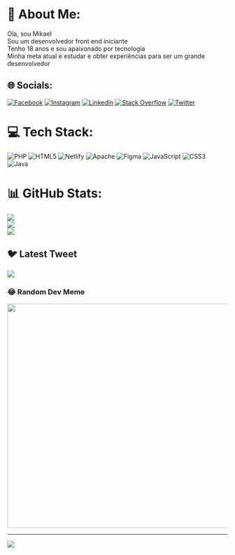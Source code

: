 # 💫 About Me:
Ola, sou Mikael<br>Sou um desenvolvedor front end iniciante<br>Tenho 18 anos e sou apaixonado por tecnologia<br>Minha meta  atual e estudar e obter experiências para ser um grande desenvolvedor


## 🌐 Socials:
[![Facebook](https://img.shields.io/badge/Facebook-%231877F2.svg?logo=Facebook&logoColor=white)](https://facebook.com/MikaelSantos) [![Instagram](https://img.shields.io/badge/Instagram-%23E4405F.svg?logo=Instagram&logoColor=white)](https://instagram.com/mikael_15_ofc) [![LinkedIn](https://img.shields.io/badge/LinkedIn-%230077B5.svg?logo=linkedin&logoColor=white)](https://linkedin.com/in/MikaelHolanda) [![Stack Overflow](https://img.shields.io/badge/-Stackoverflow-FE7A16?logo=stack-overflow&logoColor=white)](https://stackoverflow.com/users/mikael_15_dev) [![Twitter](https://img.shields.io/badge/Twitter-%231DA1F2.svg?logo=Twitter&logoColor=white)](https://twitter.com/@Mikael_ofc_15) 

# 💻 Tech Stack:
![PHP](https://img.shields.io/badge/php-%23777BB4.svg?style=for-the-badge&logo=php&logoColor=white) ![HTML5](https://img.shields.io/badge/html5-%23E34F26.svg?style=for-the-badge&logo=html5&logoColor=white) ![Netlify](https://img.shields.io/badge/netlify-%23000000.svg?style=for-the-badge&logo=netlify&logoColor=#00C7B7) ![Apache](https://img.shields.io/badge/apache-%23D42029.svg?style=for-the-badge&logo=apache&logoColor=white) 	![Figma](https://img.shields.io/badge/figma-%23F24E1E.svg?style=for-the-badge&logo=figma&logoColor=white) ![JavaScript](https://img.shields.io/badge/javascript-%23323330.svg?style=for-the-badge&logo=javascript&logoColor=%23F7DF1E) ![CSS3](https://img.shields.io/badge/css3-%231572B6.svg?style=for-the-badge&logo=css3&logoColor=white) ![Java](https://img.shields.io/badge/java-%23ED8B00.svg?style=for-the-badge&logo=java&logoColor=white)
# 📊 GitHub Stats:
![](https://github-readme-stats.vercel.app/api?username=mikael15ofc&theme=shades-of-purple&hide_border=false&include_all_commits=true&count_private=false)<br/>
![](https://github-readme-streak-stats.herokuapp.com/?user=mikael15ofc&theme=shades-of-purple&hide_border=false)<br/>
![](https://github-readme-stats.vercel.app/api/top-langs/?username=mikael15ofc&theme=shades-of-purple&hide_border=false&include_all_commits=true&count_private=false&layout=compact)

## 🐦 Latest Tweet
[![](https://gtce.itsvg.in/api?username=@Mikael_ofc_15)](https://github.com/VishwaGauravIn/github-twitter-card-embed)

### 😂 Random Dev Meme
<img src="https://random-memer.herokuapp.com/" width="512px"/>

---
[![](https://visitcount.itsvg.in/api?id=mikael15ofc&icon=4&color=6)](https://visitcount.itsvg.in)

<!-- Proudly created with GPRM ( https://gprm.itsvg.in ) -->
